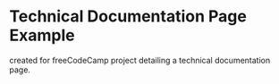 # Technical Documentation Page Example
 
 created for freeCodeCamp project detailing a technical documentation page.
